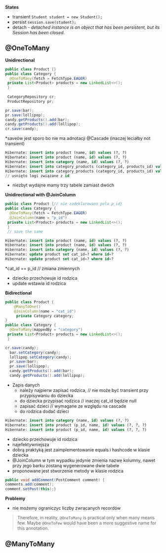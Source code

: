 
**States**
- transient  `
 Student student = new Student(); 
`
- persist ``
session.save(student);
``
- detach - *detached instance is an object that has been persistent, but its Session has been closed*.



## @OneToMany

**Unidirectional**

```java
public class Product {}
public class Category {  
  @OneToMany(fetch = FetchType.EAGER)  
 private List<Product> products = new LinkedList<>();
 }
 
 CategoryRepository cr;  
 ProductRepository pr;

pr.save(bar);  
pr.save(lollipop);  
candy.getProducts().add(bar);  
candy.getProducts().add(lollipop);  
cr.save(candy);
 ```   
 *saveów jest sporo bo nie ma adnotacji @Cascade (inaczej leciałby not transient)

```sql
Hibernate: insert into product (name, id) values (?, ?)
Hibernate: insert into product (name, id) values (?, ?)
Hibernate: insert into category (name, id) values (?, ?)
Hibernate: insert into category_products (category_id, products_id) values (?, ?)
Hibernate: insert into category_products (category_id, products_id) values (?, ?)
// usnięto logi związane z id
 ```
 - niezbyt wydajne mamy trzy tabele zamiast dwóch 


**Unidirectional  with @JoinColumn**

```java
public class Product {// nie zadeklarowano pola p_id}
public class Category {  
  @OneToMany(fetch = FetchType.EAGER)  
  @JoinColumn(name = "p_id")
 private List<Product> products = new LinkedList<>();
 }
 // save the same
 ```   

```sql
Hibernate: insert into product (name, id) values (?, ?)
Hibernate: insert into product (name, id) values (?, ?)
Hibernate: insert into category (name, id) values (?, ?)
Hibernate: update product set cat_id=? where id=?
Hibernate: update product set cat_id=? where id=?
```
*cat_id == p_id // zmiana zmiennych
- dziecko przechowuje id rodzica
- update wstawia id rodzica

**Bidirectional**

```java
public class Product {
	@ManyToOne()  
	@JoinColumn(name = "cat_id")  
     private Category category;
}
public class Category {  
  @OneToMany(mappedBy = "category")
 private List<Product> products = new LinkedList<>();
 }

cr.save(candy);  
  bar.setCategory(candy);  
  lollipop.setCategory(candy);  
  pr.save(bar);  
  pr.save(lollipop);  
  candy.getProducts().add(bar);  
  candy.getProducts().add(lollipop);  

 ```   

- Zapis danych 
	- należy najpierw zapisać rodzica,  // nie może być transient przy przypisywaniu do dziecka 
	-  do dziecka przypisać rodzica // inaczej cat_id będzie null
	-  zapisać dzieci // wymagane ze względu na cascade
	-  do rodzica dodać dzieci

```sql 
Hibernate: insert into category (name, id) values (?, ?)
Hibernate: insert into product (p_id, name, id) values (?, ?, ?)
Hibernate: insert into product (p_id, name, id) values (?, ?, ?)
```


- dziecko przechowuje id rodzica
- najefektywniejsza
- dobrą praktyką jest zaimplementowanie equals i hashcode w klasie dziecka
- @JoinColumn w tym wypadku jedynie zmienia nazwe kolumny, nawet przy jego barku zostaną wygenerowane dwie tabele
- proponowane jest stworzenie metody w klasie rodzica
```java
public void addComment(PostComment comment) {
comments.add(comment);
comment.setPost(this);}
```

**Problemy**
- nie możemy ograniczyc liczby zwracanych recordów 
> Therefore, in reality, `@OneToMany` is practical only when many means few. Maybe `@OneToFew` would have been a more suggestive name for this annotation.


## @ManyToMany
